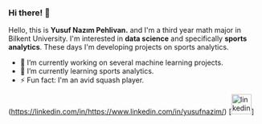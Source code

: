 ### Hi there! 👋
Hello, this is **Yusuf Nazım Pehlivan.** and I'm a third year math major in Bilkent University. I'm interested in **data science** and specifically **sports analytics**. These days I'm developing projects on sports analytics.


- 🔭 I’m currently working on several machine learning projects.
- 🌱 I’m currently learning sports analytics.
- ⚡ Fun fact: I'm an avid squash player.

(https://linkedin.com/in/https://www.linkedin.com/in/yusufnazim/)
[<img src='https://cdn.jsdelivr.net/npm/simple-icons@3.0.1/icons/linkedin.svg' alt='linkedin' height='40'>]


